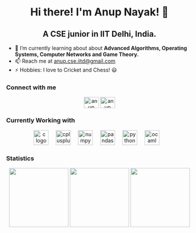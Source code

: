 <h1 align = "center">Hi there! I'm Anup Nayak! 👋</h1> 
<h2 align = "center">A CSE junior in IIT Delhi, India.</h2>

- 🌱 I’m currently learning about about **Advanced Algorithms, Operating Systems, Computer Networks and Game Theory.**
- 📫 Reach me at anup.cse.iitd@gmail.com
- ⚡ Hobbies: I love to Cricket and Chess! 😃

<h3 align="left">Connect with me</h3>
<div align="center">
  <a href="www.linkedin.com/in/anupnayak" target="blank"><img align="center" src="https://raw.githubusercontent.com/rahuldkjain/github-profile-readme-generator/master/src/images/icons/Social/linked-in-alt.svg" alt="anup nayak" height="30" width="40" /></a>
  <a href="https://www.instagram.com/anup._nayak/" target="blank"><img align="center" src="https://raw.githubusercontent.com/rahuldkjain/github-profile-readme-generator/master/src/images/icons/Social/instagram.svg" alt="anup nayak" height="30" width="40" /></a>
</div>

<h3 align="left">Currently Working with</h3>
<div align="center">
  <img src="https://cdn.jsdelivr.net/gh/devicons/devicon/icons/c/c-original.svg" height="40" alt="c logo"  />
  <img width="12" />
  <img src="https://cdn.jsdelivr.net/gh/devicons/devicon/icons/cplusplus/cplusplus-original.svg" height="40" alt="cplusplus logo"  />
  <img width="12" />
  <img src="https://cdn.jsdelivr.net/gh/devicons/devicon/icons/numpy/numpy-original.svg" height="40" alt="numpy logo"  />
  <img width="12" />
  <img src="https://cdn.jsdelivr.net/gh/devicons/devicon/icons/pandas/pandas-original.svg" height="40" alt="pandas logo"  />
  <img width="12" />
  <img src="https://cdn.jsdelivr.net/gh/devicons/devicon/icons/python/python-original.svg" height="40" alt="python logo"  />
  <img width="12" />
  <img src="https://cdn.jsdelivr.net/gh/devicons/devicon/icons/ocaml/ocaml-original.svg" height="40" alt="ocaml logo"  />
  <img width="12" />
</div>

<h3 align="left">Statistics</h3>
<div align="center">
  <img src="https://github-readme-stats.vercel.app/api?username=anup-nayak&hide_title=true&show_icons=true&theme=radical&locale=en&hide_border=true" height="160" />
  <img src="https://github-readme-stats.vercel.app/api/top-langs?username=anup-nayak&locale=en&hide_title=true&layout=compact&card_width=320&langs_count=6&theme=radical&hide_border=true" height="160" />
  <img src="https://streak-stats.demolab.com?user=anup-nayak&locale=en&mode=daily&theme=radical&hide_border=true" height="160" />
</div>

